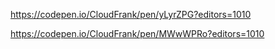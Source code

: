 https://codepen.io/CloudFrank/pen/yLyrZPG?editors=1010

https://codepen.io/CloudFrank/pen/MWwWPRo?editors=1010
